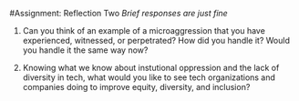 #Assignment: Reflection Two
*Brief responses are just fine*

1. Can you think of an example of a microaggression that you have experienced, witnessed, or perpetrated? How did you handle it? Would you handle it the same way now?

1. Knowing what we know about instutional oppression and the lack of diversity in tech, what would you like to see tech organizations and companies doing to improve equity, diversity, and inclusion?
